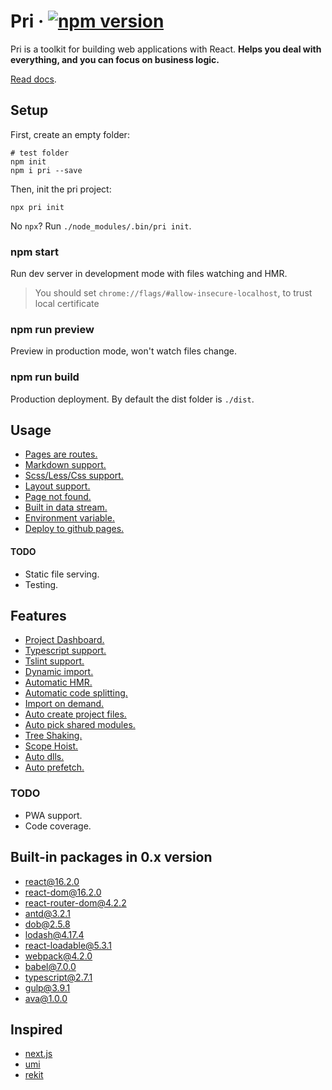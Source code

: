 # Pri &middot; [![npm version](https://img.shields.io/npm/v/pri.svg?style=flat-square)](https://www.npmjs.com/package/pri)

Pri is a toolkit for building web applications with React. **Helps you deal with everything, and you can focus on business logic.**

[Read docs](https://prijs.github.io/pri-docs/).

## Setup

First, create an empty folder:

```shell
# test folder
npm init
npm i pri --save
```

Then, init the pri project:

```shell
npx pri init
```

No `npx`? Run `./node_modules/.bin/pri init`.

</details>

### npm start

Run dev server in development mode with files watching and HMR.

> You should set `chrome://flags/#allow-insecure-localhost`, to trust local certificate

### npm run preview

Preview in production mode, won't watch files change.

### npm run build

Production deployment. By default the dist folder is `./dist`.

## Usage

* [Pages are routes.](https://prijs.github.io/pri-docs/pages-are-routes)
* [Markdown support.](https://prijs.github.io/pri-docs/features/markdown-support)
* [Scss/Less/Css support.](https://prijs.github.io/pri-docs/features/scss-less-css)
* [Layout support.](https://prijs.github.io/pri-docs/layout-support)
* [Page not found.](https://prijs.github.io/pri-docs/features/page-not-found)
* [Built in data stream.](https://prijs.github.io/pri-docs/features/built-in-data-stream)
* [Environment variable.](https://prijs.github.io/pri-docs/features/environment-variable)
* [Deploy to github pages.](https://prijs.github.io/pri-docs/features/deploy-to-github-pages)

#### TODO

* Static file serving.
* Testing.

## Features

* [Project Dashboard.](https://prijs.github.io/pri-docs/features/project-dashboard)
* [Typescript support.](https://prijs.github.io/pri-docs/automatic-optimization/typescript-support)
* [Tslint support.](https://prijs.github.io/pri-docs/automatic-optimization/tslint-support)
* [Dynamic import.](https://prijs.github.io/pri-docs/features/dynamic-import)
* [Automatic HMR.](https://prijs.github.io/pri-docs/automatic-optimization/automatic-hmr)
* [Automatic code splitting.](https://prijs.github.io/pri-docs/automatic-optimization/automatic-code-splitting)
* [Import on demand.](https://prijs.github.io/pri-docs/automatic-optimization/import-on-demand)
* [Auto create project files.](https://prijs.github.io/pri-docs/automatic-optimization/auto-create-project-files)
* [Auto pick shared modules.](https://prijs.github.io/pri-docs/automatic-optimization/auto-pick-shared-modules)
* [Tree Shaking.](https://prijs.github.io/pri-docs/automatic-optimization/tree-shaking)
* [Scope Hoist.](https://prijs.github.io/pri-docs/automatic-optimization/scope-hoist)
* [Auto dlls.](https://prijs.github.io/pri-docs/automatic-optimization/auto-dlls)
* [Auto prefetch.](https://prijs.github.io/pri-docs/automatic-optimization/auto-prefetch)

### TODO

* PWA support.
* Code coverage.

## Built-in packages in 0.x version

* [react@16.2.0](https://www.npmjs.com/package/react)
* [react-dom@16.2.0](https://www.npmjs.com/package/react-dom)
* [react-router-dom@4.2.2](https://www.npmjs.com/package/react-router-dom)
* [antd@3.2.1](https://www.npmjs.com/package/antd)
* [dob@2.5.8](https://www.npmjs.com/package/dob)
* [lodash@4.17.4](https://www.npmjs.com/package/lodash)
* [react-loadable@5.3.1](https://www.npmjs.com/package/react-loadable)
* [webpack@4.2.0](https://www.npmjs.com/package/parcel-bundler)
* [babel@7.0.0](https://www.npmjs.com/package/babel-core)
* [typescript@2.7.1](https://github.com/Microsoft/TypeScript)
* [gulp@3.9.1](https://github.com/gulpjs/gulp)
* [ava@1.0.0](https://github.com/avajs/ava)

## Inspired

* [next.js](https://github.com/zeit/next.js)
* [umi](https://github.com/umijs/umi)
* [rekit](https://github.com/supnate/rekit)

